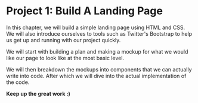 # Project 1: Build A Landing Page

In this chapter, we will build a simple landing page using HTML and CSS. We will also introduce ourselves to tools such as Twitter's Bootstrap to help us get up and running with our project quickly.

We will start with building a plan and making a mockup for what we would like our page to look like at the most basic level.

We will then breakdown the mockups into components that we can actually write into code. After which we will dive into the actual implementation of the code.

__Keep up the great work :)__